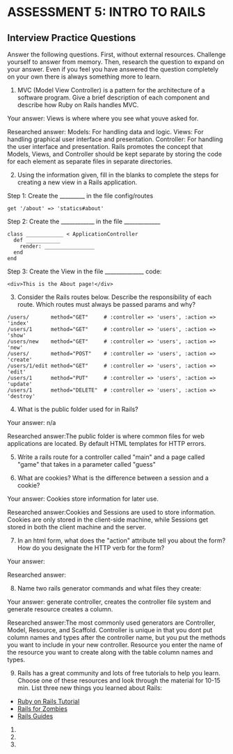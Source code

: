 # ASSESSMENT 5: INTRO TO RAILS
## Interview Practice Questions

Answer the following questions. First, without external resources. Challenge yourself to answer from memory. Then, research the question to expand on your answer. Even if you feel you have answered the question completely on your own there is always something more to learn.

1. MVC (Model View Controller) is a pattern for the architecture of a software program. Give a brief description of each component and describe how Ruby on Rails handles MVC.

  Your answer: Views is where where you see what youve asked for.

  Researched answer: Models: For handling data and logic. Views: For handling graphical user interface and presentation. Controller: For handling the user interface
    and presentation. Rails promotes the concept that Models, Views, and Controller should be kept separate by storing the code for each element as separate files in 
    separate directories.


2. Using the information given, fill in the blanks to complete the steps for creating a new view in a Rails application.

  Step 1: Create the _________ in the file config/routes
  ```
  get '/about' => 'statics#about'
  ```

  Step 2: Create the ____________ in the file _____________
  ```
  class ____________ < ApplicationController
    def ___________
      render: ________________
    end
  end
  ```

  Step 3: Create the View in the file ______________
  code:
  ```
  <div>This is the About page!</div>
  ```


3. Consider the Rails routes below. Describe the responsibility of  each route. Which routes must always be passed params and why?

```
/users/       method="GET"     # :controller => 'users', :action => 'index'
/users/1      method="GET"     # :controller => 'users', :action => 'show'
/users/new    method="GET"     # :controller => 'users', :action => 'new'
/users/       method="POST"    # :controller => 'users', :action => 'create'
/users/1/edit method="GET"     # :controller => 'users', :action => 'edit'
/users/1      method="PUT"     # :controller => 'users', :action => 'update'
/users/1      method="DELETE"  # :controller => 'users', :action => 'destroy'
```





4. What is the public folder used for in Rails?

  Your answer: n/a

  Researched answer:The public folder is where common files for web applications are located. By default HTML templates for HTTP errors.



5. Write a rails route for a controller called "main" and a page called "game" that takes in a parameter called "guess"



6. What are cookies? What is the difference between a session and a cookie?

  Your answer: Cookies store information for later use. 

  Researched answer:Cookies and Sessions are used to store information. Cookies are only stored in the client-side machine, while Sessions get 
    stored in both the client machine and the server. 



7. In an html form, what does the "action" attribute tell you about the form? How do you designate the HTTP verb for the form?

  Your answer:

  Researched answer:



8. Name two rails generator commands and what files they create:

  Your answer: generate controller, creates the controller file system and generate resource creates a column. 

  Researched answer:The most commonly used generators are Controller, Model, Resource, and Scaffold. Controller is unique in that you dont 
    put column names and types after the controller name, but you put the methods you want to include in your new controller. Resource 
    you enter the name of the resource you want to create along with the table column names and types. 


9. Rails has a great community and lots of free tutorials to help you learn. Choose one of these resources and look through the material for 10-15 min. List three new things you learned about Rails:
- [Ruby on Rails Tutorial](https://www.tutorialspoint.com/ruby-on-rails/index.htm)
- [Rails for Zombies](http://railsforzombies.org)
- [Rails Guides](http://guides.rubyonrails.org/getting_started.html)

1.

2.

3.
